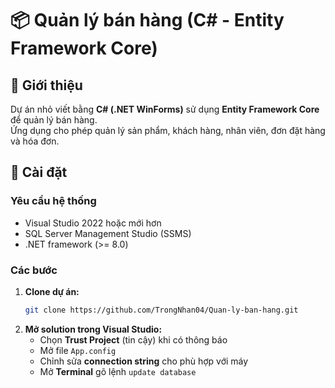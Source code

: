 # 📦 Quản lý bán hàng (C# - Entity Framework Core)

## 📖 Giới thiệu
Dự án nhỏ viết bằng **C# (.NET WinForms)** sử dụng **Entity Framework Core** để quản lý bán hàng.  
Ứng dụng cho phép quản lý sản phẩm, khách hàng, nhân viên, đơn đặt hàng và hóa đơn.  

## 🚀 Cài đặt

### Yêu cầu hệ thống
- Visual Studio 2022 hoặc mới hơn
- SQL Server Management Studio (SSMS)
- .NET framework (>= 8.0)

### Các bước
1. **Clone dự án:**
   ```bash
   git clone https://github.com/TrongNhan04/Quan-ly-ban-hang.git
2. **Mở solution trong Visual Studio:**
   - Chọn **Trust Project** (tin cậy) khi có thông báo
   - Mở file `App.config`
   - Chỉnh sửa **connection string** cho phù hợp với máy
   - Mở **Terminal** gõ lệnh `update database`


